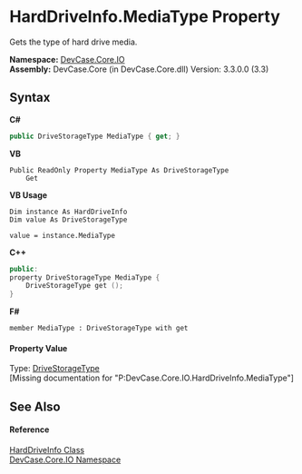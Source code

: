 # HardDriveInfo.MediaType Property 
 

Gets the type of hard drive media.

**Namespace:**&nbsp;<a href="N_DevCase_Core_IO">DevCase.Core.IO</a><br />**Assembly:**&nbsp;DevCase.Core (in DevCase.Core.dll) Version: 3.3.0.0 (3.3)

## Syntax

**C#**<br />
``` C#
public DriveStorageType MediaType { get; }
```

**VB**<br />
``` VB
Public ReadOnly Property MediaType As DriveStorageType
	Get
```

**VB Usage**<br />
``` VB Usage
Dim instance As HardDriveInfo
Dim value As DriveStorageType

value = instance.MediaType

```

**C++**<br />
``` C++
public:
property DriveStorageType MediaType {
	DriveStorageType get ();
}
```

**F#**<br />
``` F#
member MediaType : DriveStorageType with get

```


#### Property Value
Type: <a href="T_DevCase_Core_IO_DriveStorageType">DriveStorageType</a><br />\[Missing <value> documentation for "P:DevCase.Core.IO.HardDriveInfo.MediaType"\]

## See Also


#### Reference
<a href="T_DevCase_Core_IO_HardDriveInfo">HardDriveInfo Class</a><br /><a href="N_DevCase_Core_IO">DevCase.Core.IO Namespace</a><br />